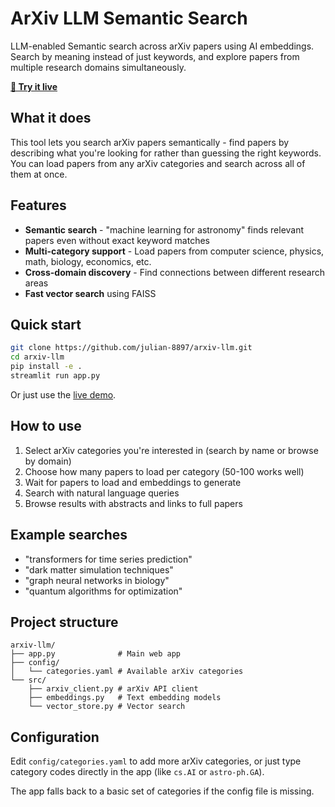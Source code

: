 # ArXiv LLM Semantic Search

LLM-enabled Semantic search across arXiv papers using AI embeddings. Search by meaning instead of just keywords, and explore papers from multiple research domains simultaneously.

**[🚀 Try it live](https://arxiv-llm.streamlit.app/)**

## What it does

This tool lets you search arXiv papers semantically - find papers by describing what you're looking for rather than guessing the right keywords. You can load papers from any arXiv categories and search across all of them at once.

## Features

- **Semantic search** - "machine learning for astronomy" finds relevant papers even without exact keyword matches
- **Multi-category support** - Load papers from computer science, physics, math, biology, economics, etc.
- **Cross-domain discovery** - Find connections between different research areas
- **Fast vector search** using FAISS

## Quick start

```bash
git clone https://github.com/julian-8897/arxiv-llm.git
cd arxiv-llm
pip install -e .
streamlit run app.py
```

Or just use the [live demo](https://arxiv-llm.streamlit.app/).

## How to use

1. Select arXiv categories you're interested in (search by name or browse by domain)
2. Choose how many papers to load per category (50-100 works well)
3. Wait for papers to load and embeddings to generate
4. Search with natural language queries
5. Browse results with abstracts and links to full papers

## Example searches

- "transformers for time series prediction"
- "dark matter simulation techniques"
- "graph neural networks in biology"
- "quantum algorithms for optimization"

## Project structure

```
arxiv-llm/
├── app.py              # Main web app
├── config/
│   └── categories.yaml # Available arXiv categories
└── src/
    ├── arxiv_client.py # arXiv API client
    ├── embeddings.py   # Text embedding models
    └── vector_store.py # Vector search
```

## Configuration

Edit `config/categories.yaml` to add more arXiv categories, or just type category codes directly in the app (like `cs.AI` or `astro-ph.GA`).

The app falls back to a basic set of categories if the config file is missing.

##
